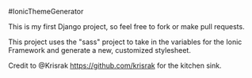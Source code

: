 #IonicThemeGenerator

This is my first Django project, so feel free to fork or make pull requests.

This project uses the "sass" project to take in the variables for the Ionic Framework and generate a new, customized stylesheet.

Credit to @Krisrak https://github.com/krisrak for the kitchen sink.